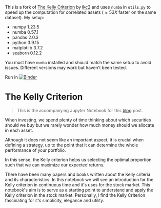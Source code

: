 This is a fork of [The Kelly Criterion](https://github.com/1kc2/The-Kelly-Criterion) by [ikc2](https://github.com/1kc2and) and uses `numba` in `utils.py` to speed up the computation for correlated assets ($\approx 53X$ faster on the same dataset). 
My setup:

- numpy 1.23.5
- numba 0.57.1
- pandas 2.0.3
- python 3.9.15
- matplotlib 3.7.2
- seaborn 0.12.2

You must have `numba` installed and should match the same setup to avoid issues. Different versions may work but haven't been tested.

Run in [![Binder](https://mybinder.org/badge_logo.svg)](https://mybinder.org/v2/gh/adalseno/The-Kelly-Criterion/HEAD)

# The Kelly Criterion

> This is the accompanying Jupyter Notebook for this [blog](https://blog.karanc.me/2020/10/21/the-kelly-criterion-part-2) post.

When investing, we spend plenty of time thinking about which securities should we buy but we rarely wonder how much money should we allocate in each asset.

Although it does not seem like an important aspect, it is crucial when defining a strategy, up to the point that it can determine the whole performance of your portfolio.

In this sense, the Kelly criterion helps us selecting the optimal proportion such that we can maximize our expected returns.

There have been many papers and books written about the Kelly criteria and its characteristics. In this notebook we will see an introduction for the Kelly criterion in continuous time and it's uses for the stock market. This notebook's aim is to serve as a starting point to understand and apply the Kelly criterion in the stock market. Personally, I find the Kelly Criterion fascinating for it's simplicity, elegance and utility.
